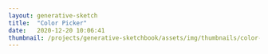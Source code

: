 ```yaml
---
layout: generative-sketch
title:  "Color Picker"
date:   2020-12-20 10:06:41
thumbnail: /projects/generative-sketchbook/assets/img/thumbnails/color-picker.png
---
```


<script>

let sketch = function(p) {

    /*********************/
    /*** INIT VARIABLE ***/
    /*********************/

    const width = Math.min(500, $("#p5-container").width()),
          height = width;

    const colors = [
        [255, 0, 0],
        [255, 0, 255],
        [0, 0, 255],
        [0, 255, 255],
        [0, 255, 0],
        [255, 255, 0]
    ];

    const color_step_x = width / colors.length,
          color_step_y = height / 4;

    let color_bg = p.color("black"),
        color_bgs = [color_bg];

    let band_step = 0;

    /********************************/
    /*** DECLARE HELPER FUNCTIONS ***/
    /********************************/

    function drawGradient() {
        for (let i = 0; i < width; i++) {

            let ci = Math.floor(i / color_step_x)
                cx = p.lerpColor(p.color(colors[ci]), 
                                 p.color(colors[ci < (colors.length - 1) ? ci + 1 : 0]), 
                                 (i % color_step_x) / color_step_x);

            for (let j = 0; j < height / 2; j++) {

                let cy = p.lerpColor(j < color_step_y ? p.color("white") : cx,
                                     j < color_step_y ? cx : p.color("black"),
                                     (j % color_step_y) / color_step_y);
                p.stroke(cy);
                p.point(i, j);

            }
        }
    }

    /*********************/
    /*** DEFINE SKETCH ***/
    /*********************/

    p.setup = function() {
        p.createCanvas(width, height);
        p.textAlign(p.CENTER, p.CENTER);

        drawGradient();

        p.noStroke();
        p.fill("black");
        p.rect(0, height / 2, width, height / 2);
    };

    p.draw = function() {

        // set background color
        if (0 <= p.mouseX & p.mouseX <= width & 0 <= p.mouseY & p.mouseY <= height / 2) {
            if (band_step > width) {
                band_step = 0;
                color_bgs = [ ];
            } else {
                band_step++;
            }
            color_bg = p.color(p.get(p.mouseX, p.mouseY));
            color_bgs.push(color_bg);
        }

        // draw background in lower half
        p.fill(color_bg);
        p.rect(0, height / 2, width, height / 2);

        p.stroke("black");
        p.fill("white");
        p.textSize(16);
        p.textAlign(p.RIGHT, p.TOP);
        p.text(p.hex([p.red(color_bg), p.green(color_bg), p.blue(color_bg)], 2), width * 0.98, height * 0.52);
        p.noStroke();

        for (let i = 0; i < band_step; i++) {
            p.stroke("black");
            p.fill(color_bgs[i]);
            p.fill("red");
            p.circle(i, p.map(p.red(color_bgs[i]), 255, 0, height * 0.51, height * 0.99), 8);
            p.fill("green");
            p.circle(i, p.map(p.green(color_bgs[i]), 255, 0, height * 0.51, height * 0.99), 8);
            p.fill("blue");
            p.circle(i, p.map(p.blue(color_bgs[i]), 255, 0, height * 0.51, height * 0.99), 8);
        }

        // parse RGB values
        // p.fill("#ff0000");
        // p.rect(width * 0.1, height * 0.6, p.map(p.red(color_bg), 0, 255, 0, width * 0.8), height * 0.1);
        // p.fill("#00ff00");
        // p.rect(width * 0.1, height * 0.7, p.map(p.green(color_bg), 0, 255, 0, width * 0.8), height * 0.1);
        // p.fill("#0000ff");
        // p.rect(width * 0.1, height * 0.8, p.map(p.blue(color_bg), 0, 255, 0, width * 0.8), height * 0.1);

    };

}

new p5(sketch, 'p5-container');

</script>